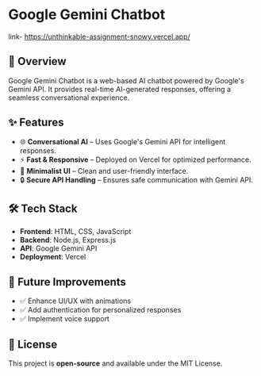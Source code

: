# Google Gemini Chatbot  
link- https://unthinkable-assignment-snowy.vercel.app/


## 📌 Overview  

Google Gemini Chatbot is a web-based AI chatbot powered by Google's Gemini API. It provides real-time AI-generated responses, offering a seamless conversational experience.  

## ✨ Features  

- 🌐 **Conversational AI** – Uses Google's Gemini API for intelligent responses.  
- ⚡ **Fast & Responsive** – Deployed on Vercel for optimized performance.  
- 🎨 **Minimalist UI** – Clean and user-friendly interface.  
- 🔒 **Secure API Handling** – Ensures safe communication with Gemini API.  

## 🛠️ Tech Stack  

- **Frontend**: HTML, CSS, JavaScript  
- **Backend**: Node.js, Express.js  
- **API**: Google Gemini API  
- **Deployment**: Vercel  


## 📌 Future Improvements  

- ✅ Enhance UI/UX with animations  
- ✅ Add authentication for personalized responses  
- ✅ Implement voice support  

## 📜 License  

This project is **open-source** and available under the MIT License.  

